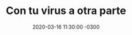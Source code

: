 ---
layout: post
category: Coqueto Escenario
date: 2020-03-16 11:30:00 -0300
title: Con tu virus a otra parte
image: https://oceano.uy/api/images/programas/TodoPasa/movimovi.PNG
summary: "Sin fútbol, sin espectáculos, sin esperanza, Lubo Adusto preparó un completo informe actualizando los beneficios que este flagelo ha dejado en la sociedad uruguaya: sin perder dinero en el fútbol, sin una mala educación, sin violencia en el básquetbol"
file: https://audios.oceanofm.com/programas/Abrepalabra/20-03-16Coquetoescenario.mp3
duration: 29:09
oceanourl: https://oceano.uy/abrepalabra/coqueto-escenario/21118-con-tu-virus-a-otra-parte
---